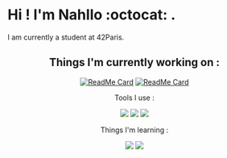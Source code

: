 # Hi ! I'm Nahllo :octocat: .

I am currently a student at 42Paris.

<div align=center>

## Things I'm currently working on :

<div>

[![ReadMe Card](https://github-readme-stats.vercel.app/api/pin/?username=NahIIo&repo=netwhat&theme=radical)](https://github.com/NahIIo/netwhat)
[![ReadMe Card](https://github-readme-stats.vercel.app/api/pin/?username=NahIIo&repo=ft_server&theme=radical)](https://github.com/NahIIo/ft_server)
</div>

<div aling=left>

Tools I use :

<img src="http://img.shields.io/badge/-VS%20Code-007ACC?style=flat&logo=visual%20studio%20code&logoColor=white">

<img src="http://img.shields.io/badge/-Github-000000?style=flat&logo=github&logoColor=FFFFFF">

<img src="http://img.shields.io/badge/-Git-F1502F?style=flat&logo=git&logoColor=FFFFFF">


Things I'm learning :

<img src="https://img.shields.io/badge/-C%20&%20C++-659ad2?style=flat&logo=c%2B%2B&logoColor=ffffff">
  
<img src="https://img.shields.io/badge/-JavaScript-eed718?style=flat&logo=javascript&logoColor=ffffff">

</div>
